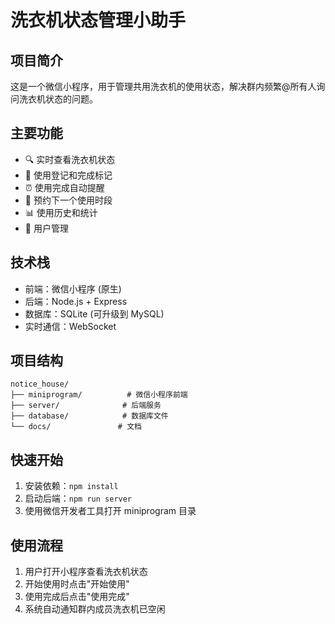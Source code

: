 # 洗衣机状态管理小助手

## 项目简介
这是一个微信小程序，用于管理共用洗衣机的使用状态，解决群内频繁@所有人询问洗衣机状态的问题。

## 主要功能
- 🔍 实时查看洗衣机状态
- 📝 使用登记和完成标记
- ⏰ 使用完成自动提醒
- 📅 预约下一个使用时段
- 📊 使用历史和统计
- 👥 用户管理

## 技术栈
- 前端：微信小程序 (原生)
- 后端：Node.js + Express
- 数据库：SQLite (可升级到 MySQL)
- 实时通信：WebSocket

## 项目结构
```
notice_house/
├── miniprogram/          # 微信小程序前端
├── server/              # 后端服务
├── database/            # 数据库文件
└── docs/               # 文档
```

## 快速开始
1. 安装依赖：`npm install`
2. 启动后端：`npm run server`
3. 使用微信开发者工具打开 miniprogram 目录

## 使用流程
1. 用户打开小程序查看洗衣机状态
2. 开始使用时点击"开始使用"
3. 使用完成后点击"使用完成"
4. 系统自动通知群内成员洗衣机已空闲 